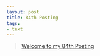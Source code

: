 ```yaml
---
layout: post
title: 84th Posting
tags: 
- text
---
```


> [Welcome to my 84th Posting](https://janghan-kor.tistory.com/448)
